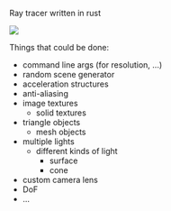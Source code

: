 Ray tracer written in rust

![](https://github.com/ekarpp/rust_tracer/blob/master/cover.png?raw=true)

Things that could be done:
- command line args (for resolution, ...)
- random scene generator
- acceleration structures
- anti-aliasing
- image textures
  - solid textures
- triangle objects
  - mesh objects
- multiple lights
  - different kinds of light
    - surface
    - cone
- custom camera lens
- DoF
- ...

